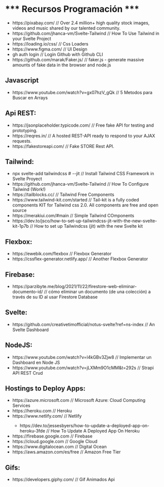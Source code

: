 
<h1> *** Recursos Programación *** </h1>

<ul>
 <li> https://pixabay.com/    // Over 2.4 million+ high quality stock images, videos and music shared by our talented community. </li>
 <li> https://github.com/jhanca-vm/Svelte-Tailwind    // How To Use Tailwind in your Svelte Project </li>
 <li> https://loading.io/css/   // Css Loaders </li>
 <li> https://www.figma.com/    // UI Design </li>
 <li> gh auth login   //  Login Github with Github CLI </li>
 <li> https://github.com/marak/Faker.js/    // faker.js - generate massive amounts of fake data in the browser and node.js </li>
</ul>

<h2>Javascript</h2>
<ul>
<li> https://www.youtube.com/watch?v=gx07hzV_gQk  // 5 Metodos para Buscar en Arrays </li> 
</ul>


<h2> Api REST: </h2>
<ul>
 <li> https://jsonplaceholder.typicode.com/   // Free fake API for testing and prototyping. </li> 
 <li> https://reqres.in/    // A hosted REST-API ready to respond to your AJAX requests. </li>
 <li> https://fakestoreapi.com/  // Fake STORE Rest API. </li>
</ul>

<h2> Tailwind: </h2>

<ul>
 <li> npx svelte-add tailwindcss # --jit  // Install Tailwind CSS Framework in Svelte Proyect </li>
 <li> https://github.com/jhanca-vm/Svelte-Tailwind  // How To Configure Tailwind (Work!) </li>
 <li> https://tailblocks.cc/    // Tailwind Free Components </li>
 <li> https://www.tailwind-kit.com/started    // Tail-kit is a fully coded components KIT for Tailwind css 2.0. All components are free and open source </li>
 <li> https://merakiui.com/#main    // Simple Tailwind COmponents  </li>
 <li> https://dev.to/jsco/how-to-set-up-tailwindcss-jit-with-the-new-svelte-kit-1p7b    // How to set up Tailwindcss (jit) with the new Svelte kit  </li>
</ul>

<h2> Flexbox: </h2>
<ul>
 <li> https://ewebik.com/flexbox    // Flexbox Generator  </li>
 <li> https://cssflex-generator.netlify.app/    // Another Flexbox Generator </li>
</ul>

<h2> Firebase: </h2>
<ul>
 <li> https://parzibyte.me/blog/2021/11/22/firestore-web-eliminar-documento-id/   // cómo eliminar un documento (de una colección) a través de su ID al usar Firestore Database  </li>
</ul>

<h2> Svelte: </h2>
<ul>
 <li> https://github.com/creativetimofficial/notus-svelte?ref=ns-index    // An Svelte Dashboard  </li>
</ul>

<h2> NodeJS: </h2>
<ul>
 <li> https://www.youtube.com/watch?v=l4kGBv3Zjw8   // Implementar un Dashboard en Node JS  </li>
 <li> https://www.youtube.com/watch?v=jLXMm9O1cMM&t=292s  // Strapi API REST Crud
</ul>

<h2> Hostings to Deploy Apps: </h2>
<ul>
 <li> https://azure.microsoft.com  // Microsoft Azure: Cloud Computing Services </li>
 <li> https://heroku.com // Heroku </li>
 <li> https://www.netlify.com/ // Netlify </li>
 <ul>
   <li>https://dev.to/jessesbyers/how-to-update-a-deployed-app-on-heroku-3fde  // How To Update A Deployed App On Heroku </li>
 </ul>
 </li>
 <li> https://firebase.google.com  // Firebase </li>
 <li> https://cloud.google.com  // Google Cloud </li>
 <li> https://www.digitalocean.com  // Digital Ocean </li>
 <li> https://aws.amazon.com/es/free  // Amazon Free Tier </li>
</ul>

<h2> Gifs: </h2>
<ul>
 <li> https://developers.giphy.com/   // Gif Animados Api </li>
</ul>

